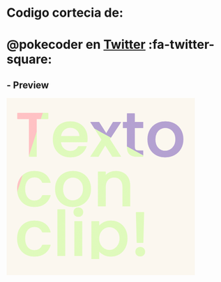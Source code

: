 
# Codigo cortecia de:
# @pokecoder en [Twitter](https://twitter.com/pokecoder "Twitter") :fa-twitter-square: 
## -  Preview
![](https://github.com/ArielMarchioni/css-tips/blob/main/textClip/text-clip.png)
